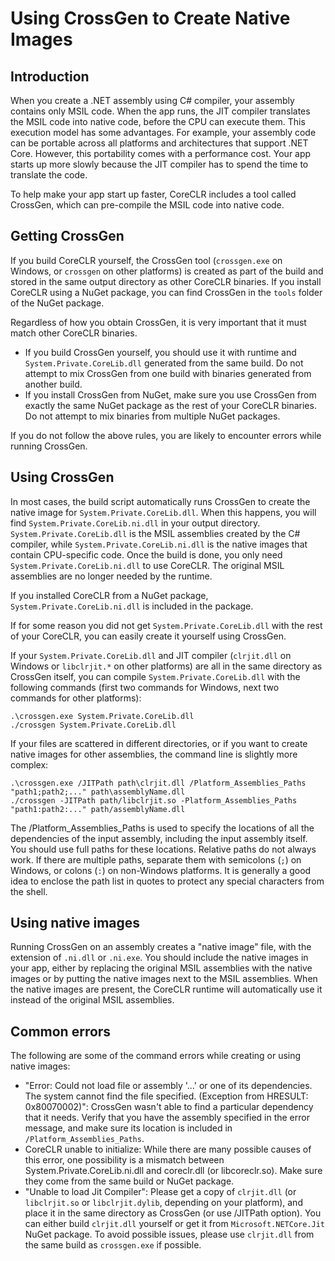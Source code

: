 Using CrossGen to Create Native Images
======================================

Introduction
------------

When you create a .NET assembly using C# compiler, your assembly contains only MSIL code.
When the app runs, the JIT compiler translates the MSIL code into native code, before the CPU can execute them.
This execution model has some advantages. For example, your assembly code can be portable across all platforms and architectures that support .NET Core.
However, this portability comes with a performance cost. Your app starts up more slowly because the JIT compiler has to spend the time to translate the code.

To help make your app start up faster, CoreCLR includes a tool called CrossGen, which can pre-compile the MSIL code into native code.

Getting CrossGen
----------------

If you build CoreCLR yourself, the CrossGen tool (`crossgen.exe` on Windows, or `crossgen` on other platforms) is created as part of the build and stored in the same output directory as other CoreCLR binaries.
If you install CoreCLR using a NuGet package, you can find CrossGen in the `tools` folder of the NuGet package.

Regardless of how you obtain CrossGen, it is very important that it must match other CoreCLR binaries.
- If you build CrossGen yourself, you should use it with runtime and `System.Private.CoreLib.dll` generated from the same build. Do not attempt to mix CrossGen from one build with binaries generated from another build.
- If you install CrossGen from NuGet, make sure you use CrossGen from exactly the same NuGet package as the rest of your CoreCLR binaries. Do not attempt to mix binaries from multiple NuGet packages.

If you do not follow the above rules, you are likely to encounter errors while running CrossGen.

Using CrossGen
--------------

In most cases, the build script automatically runs CrossGen to create the native image for `System.Private.CoreLib.dll`.
When this happens, you will find `System.Private.CoreLib.ni.dll` in your output directory.
`System.Private.CoreLib.dll` is the MSIL assemblies created by the C# compiler, while `System.Private.CoreLib.ni.dll` is the native images that contain CPU-specific code.
Once the build is done, you only need `System.Private.CoreLib.ni.dll` to use CoreCLR.
The original MSIL assemblies are no longer needed by the runtime.

If you installed CoreCLR from a NuGet package, `System.Private.CoreLib.ni.dll` is included in the package.

If for some reason you did not get `System.Private.CoreLib.dll` with the rest of your CoreCLR, you can easily create it yourself using CrossGen.

If your `System.Private.CoreLib.dll` and JIT compiler (`clrjit.dll` on Windows or `libclrjit.*` on other platforms) are all in the same directory as CrossGen itself, you can compile `System.Private.CoreLib.dll` with the following commands (first two commands for Windows, next two commands for other platforms):

    .\crossgen.exe System.Private.CoreLib.dll
    ./crossgen System.Private.CoreLib.dll
    
If your files are scattered in different directories, or if you want to create native images for other assemblies, the command line is slightly more complex:

    .\crossgen.exe /JITPath path\clrjit.dll /Platform_Assemblies_Paths "path1;path2;..." path\assemblyName.dll
    ./crossgen -JITPath path/libclrjit.so -Platform_Assemblies_Paths "path1:path2:..." path/assemblyName.dll
    
The /Platform_Assemblies_Paths is used to specify the locations of all the dependencies of the input assembly, including the input assembly itself.
You should use full paths for these locations. Relative paths do not always work.
If there are multiple paths, separate them with semicolons (`;`) on Windows, or colons (`:`) on non-Windows platforms.
It is generally a good idea to enclose the path list in quotes to protect any special characters from the shell.

Using native images
-------------------

Running CrossGen on an assembly creates a "native image" file, with the extension of `.ni.dll` or `.ni.exe`.
You should include the native images in your app, either by replacing the original MSIL assemblies with the native images or by putting the native images next to the MSIL assemblies.
When the native images are present, the CoreCLR runtime will automatically use it instead of the original MSIL assemblies.

Common errors
-------------

The following are some of the command errors while creating or using native images:
- "Error: Could not load file or assembly '...' or one of its dependencies. The system cannot find the file specified. (Exception from HRESULT: 0x80070002)": CrossGen wasn't able to find a particular dependency that it needs. Verify that you have the assembly specified in the error message, and make sure its location is included in `/Platform_Assemblies_Paths`.
- CoreCLR unable to initialize: While there are many possible causes of this error, one possibility is a mismatch between System.Private.CoreLib.ni.dll and coreclr.dll (or libcoreclr.so). Make sure they come from the same build or NuGet package.
- "Unable to load Jit Compiler": Please get a copy of `clrjit.dll` (or `libclrjit.so` or `libclrjit.dylib`, depending on your platform), and place it in the same directory as CrossGen (or use /JITPath option). You can either build `clrjit.dll` yourself or get it from `Microsoft.NETCore.Jit` NuGet package. To avoid possible issues, please use `clrjit.dll` from the same build as `crossgen.exe` if possible.
